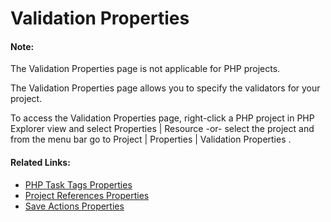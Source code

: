 # Validation Properties

<!--context:validation_properties-->

#### Note:

The Validation Properties page is not applicable for PHP projects.

The Validation Properties page allows you to specify the validators for your project.

To access the Validation Properties page, right-click a PHP project in PHP Explorer view and select Properties | Resource -or- select the project and from the menu bar go to Project | Properties | Validation Properties .

<!--links-start-->

#### Related Links:

 * [PHP Task Tags Properties](064-php_task_tags_properties.md)
 * [Project References Properties](072-project_references_properties.md)
 * [Save Actions Properties](096-save_actions_properties.md)

<!--links-end-->

